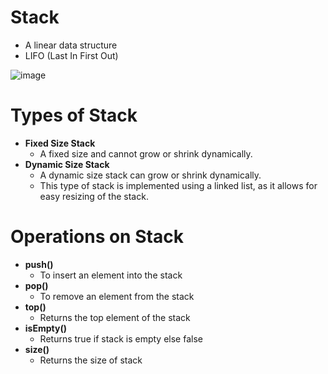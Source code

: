 # Stack
- A linear data structure
- LIFO (Last In First Out)

![image](https://github.com/TIBBOH17/CS/assets/121493257/b69c9ad0-8684-4b6b-9de3-71733ccedf26)


# Types of Stack
- **Fixed Size Stack**
    - A fixed size and cannot grow or shrink dynamically.
- **Dynamic Size Stack**
    - A dynamic size stack can grow or shrink dynamically.
    - This type of stack is implemented using a linked list, as it allows for easy resizing of the stack.

# Operations on Stack
- **push()**
    - To insert an element into the stack
- **pop()**
    - To remove an element from the stack
- **top()**
    - Returns the top element of the stack
- **isEmpty()**
    - Returns true if stack is empty else false
- **size()**
    - Returns the size of stack
